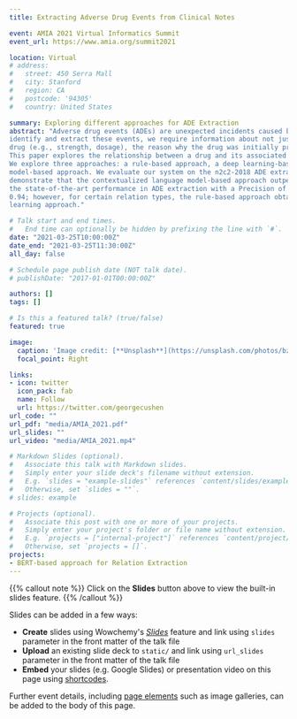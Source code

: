 ```yaml
---
title: Extracting Adverse Drug Events from Clinical Notes

event: AMIA 2021 Virtual Informatics Summit
event_url: https://www.amia.org/summit2021

location: Virtual
# address:
#   street: 450 Serra Mall
#   city: Stanford
#   region: CA
#   postcode: '94305'
#   country: United States

summary: Exploring different approaches for ADE Extraction
abstract: "Adverse drug events (ADEs) are unexpected incidents caused by the administration of a drug or medication. To
identify and extract these events, we require information about not just the drug itself but attributes describing the
drug (e.g., strength, dosage), the reason why the drug was initially prescribed, and any adverse reaction to the drug.
This paper explores the relationship between a drug and its associated attributes using relation extraction techniques.
We explore three approaches: a rule-based approach, a deep learning-based approach, and a contextualized language
model-based approach. We evaluate our system on the n2c2-2018 ADE extraction dataset. Our experimental results
demonstrate that the contextualized language model-based approach outperformed other models overall and obtain
the state-of-the-art performance in ADE extraction with a Precision of 0.93, Recall of 0.96, and an F 1 score of
0.94; however, for certain relation types, the rule-based approach obtained a higher Precision and Recall than either
learning approach."

# Talk start and end times.
#   End time can optionally be hidden by prefixing the line with `#`.
date: "2021-03-25T10:00:00Z"
date_end: "2021-03-25T11:30:00Z"
all_day: false

# Schedule page publish date (NOT talk date).
# publishDate: "2017-01-01T00:00:00Z"

authors: []
tags: []

# Is this a featured talk? (true/false)
featured: true

image:
  caption: 'Image credit: [**Unsplash**](https://unsplash.com/photos/bzdhc5b3Bxs)'
  focal_point: Right

links:
- icon: twitter
  icon_pack: fab
  name: Follow
  url: https://twitter.com/georgecushen
url_code: ""
url_pdf: "media/AMIA_2021.pdf"
url_slides: ""
url_video: "media/AMIA_2021.mp4"

# Markdown Slides (optional).
#   Associate this talk with Markdown slides.
#   Simply enter your slide deck's filename without extension.
#   E.g. `slides = "example-slides"` references `content/slides/example-slides.md`.
#   Otherwise, set `slides = ""`.
# slides: example

# Projects (optional).
#   Associate this post with one or more of your projects.
#   Simply enter your project's folder or file name without extension.
#   E.g. `projects = ["internal-project"]` references `content/project/deep-learning/index.md`.
#   Otherwise, set `projects = []`.
projects:
- BERT-based approach for Relation Extraction
---
```


{{% callout note %}}
Click on the **Slides** button above to view the built-in slides feature.
{{% /callout %}}

Slides can be added in a few ways:

- **Create** slides using Wowchemy's [*Slides*](https://wowchemy.com/docs/managing-content/#create-slides) feature and link using `slides` parameter in the front matter of the talk file
- **Upload** an existing slide deck to `static/` and link using `url_slides` parameter in the front matter of the talk file
- **Embed** your slides (e.g. Google Slides) or presentation video on this page using [shortcodes](https://wowchemy.com/docs/writing-markdown-latex/).

Further event details, including [page elements](https://wowchemy.com/docs/writing-markdown-latex/) such as image galleries, can be added to the body of this page.

